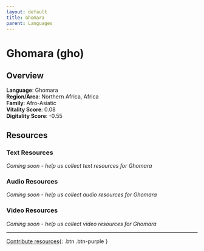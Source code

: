 ```yaml
---
layout: default
title: Ghomara
parent: Languages
---
```


# Ghomara (gho)

## Overview

**Language**: Ghomara  
**Region/Area**: Northern Africa, Africa  
**Family**: Afro-Asiatic  
**Vitality Score**: 0.08  
**Digitality Score**: -0.55  

## Resources

### Text Resources
*Coming soon - help us collect text resources for Ghomara*

### Audio Resources
*Coming soon - help us collect audio resources for Ghomara*

### Video Resources
*Coming soon - help us collect video resources for Ghomara*

---

[Contribute resources](https://fairtrain.github.io/){: .btn .btn-purple }
